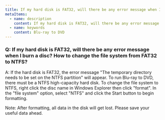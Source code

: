 ```yaml
---
title: If my hard disk is FAT32, will there be any error message when I burn a disc? How to change the file system from FAT32 to NTFS?
metaItems:
  - name: description
    content: If my hard disk is FAT32, will there be any error message when I burn a disc? How to change the file system from FAT32 to NTFS?
  - name: keywords
    content: Blu-ray to DVD
---
```


### Q: If my hard disk is FAT32, will there be any error message when I burn a disc? How to change the file system from FAT32 to NTFS?

A: If the hard disk is FAT32, the error message "The temporary directory needs to be set on the NTFS partition" will appear.
To run Blu-ray to DVD, there must be a NTFS high-capacity hard disk.
To change the file system to NTFS, right click the disc name in Windows Explorer then click "format". In the "file system" option, select "NTFS" and click the Start button to begin formatting.

Note: After formatting, all data in the disk will get lost. Please save your useful data ahead.
